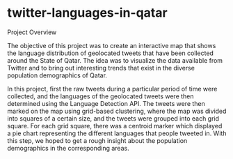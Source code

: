 twitter-languages-in-qatar
==========================
Project Overview

The objective of this project was to create an interactive map that shows the language distribution of geolocated tweets that have been collected around the State of Qatar. The idea was to visualize the data available from Twitter and to bring out interesting trends that exist in the diverse population demographics of Qatar.

In this project, first the raw tweets during a particular period of time were collected, and the languages of the geolocated tweets were then determined using the Language Detection API. The tweets were then marked on the map using grid-based clustering, where the map was divided into squares of a certain size, and the tweets were grouped into each grid square. For each grid square, there was a centroid marker which displayed a pie chart representing the different languages that people tweeted in. With this step, we hoped to get a rough insight about the population demographics in the corresponding areas.
